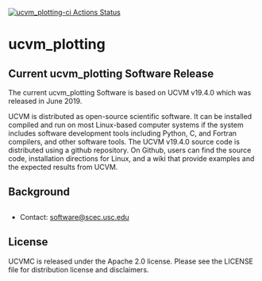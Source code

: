 
[![ucvm_plotting-ci Actions Status](https://github.com/SCECcode/ucvm_plotting/workflows/ucvm_plotting-ci/badge.svg)](https://github.com/SCECcode/ucvm_plotting/actions)


# ucvm_plotting

## Current ucvm_plotting Software Release

The current ucvm_plotting Software is based on UCVM v19.4.0 which was released in June 2019. 

UCVM is distributed as open-source scientific software. It can be installed compiled and run on most Linux-based computer systems if the system includes software development tools including Python, C, and Fortran compilers, and other software tools. The UCVM v19.4.0 source code is distributed using a github repository. On Github, users can find the source code, installation directions for Linux, and a wiki that provide examples and the expected results from UCVM.


## Background

## 

* Contact: software@scec.usc.edu

## License
UCVMC is released under the Apache 2.0 license. Please see the LICENSE file for distribution license and disclaimers.

